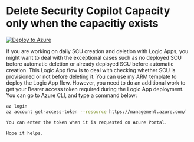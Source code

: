 # **Delete Security Copilot Capacity only when the capacitiy exists**

[![Deploy to Azure](https://aka.ms/deploytoazurebutton)](https://portal.azure.com/#create/Microsoft.Template/uri/https://raw.githubusercontent.com/theseha/Copilot-for-Security-Plugin/main/LogicApps/AutoSCUDeletion/azuredeploy.json)

If you are working on daily SCU creation and deletion with Logic Apps, you might want to deal with the exceptional cases such as no deployed SCU before automatic deletion or already deployed SCU before automatic creation. This Logic App flow is to deal with checking whether SCU is provisioned or not before deleting it. You can use my ARM template to deploy the Logic App flow. However, you need to do an additional work to get your Bearer access token required during the Logic App deployment. You can go to Azure CLI, and type a command below:

```sh
az login
az account get-access-token --resource https://management.azure.com/

You can enter the token when it is requested on Azure Portal.

Hope it helps.
